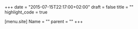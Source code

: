 +++
date = "2015-07-15T22:17:00+02:00"
draft = false
title = ""
highlight_code = true

[menu.site]
Name = ""
parent = ""
+++
